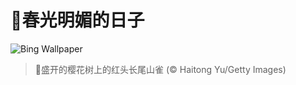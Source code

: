 # 🔖春光明媚的日子

![Bing Wallpaper](https://www.bing.com/th?id=OHR.BeginningofSpring25Y_ZH-CN7356156800_1920x1080.jpg&rf=LaDigue_1920x1080.jpg&pid=hp)

> 📝盛开的樱花树上的红头长尾山雀 (© Haitong Yu/Getty Images)
